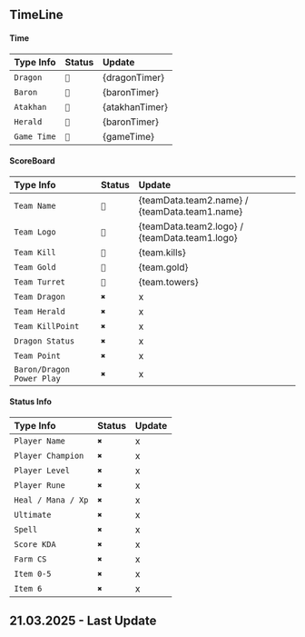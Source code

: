 
## TimeLine
#### Time
| Type Info | Status     | Update                |
| :-------- | :------- | :------------------------- |
| `Dragon` | `📌` | {dragonTimer} |
| `Baron` | `📌` | {baronTimer} |
| `Atakhan` | `📌` | {atakhanTimer} |
| `Herald` | `📌` | {baronTimer} |
| `Game Time` | `📌` | {gameTime} |

#### ScoreBoard

| Type Info | Status     | Update                |
| :-------- | :------- | :------------------------- |
| `Team Name` | `📌` | {teamData.team2.name} / {teamData.team1.name} |
| `Team Logo` | `📌` |  {teamData.team2.logo} / {teamData.team1.logo}|
| `Team Kill` | `📌` | {team.kills} |
| `Team Gold` | `📌` | {team.gold} |
| `Team Turret` | `📌` | {team.towers} |
| `Team Dragon` | `✖️` | x|
| `Team Herald` | `✖️` | x|
| `Team KillPoint` | `✖️` | x|
| `Dragon Status` | `✖️` | x|
| `Team Point` | `✖️` | x|
| `Baron/Dragon Power Play` | `✖️` | x|

#### Status Info

| Type Info | Status     | Update                |
| :-------- | :------- | :------------------------- |
| `Player Name` | `✖️` | x|
| `Player Champion` | `✖️` | x|
| `Player Level` | `✖️` | x|
| `Player Rune` | `✖️` | x|
| `Heal / Mana / Xp` | `✖️` | x|
| `Ultimate` | `✖️` | x|
| `Spell` | `✖️` | x|
| `Score KDA` | `✖️` | x|
| `Farm CS` | `✖️` | x|
| `Item 0-5` | `✖️` | x|
| `Item 6` | `✖️` | x|

## 21.03.2025 - Last Update



